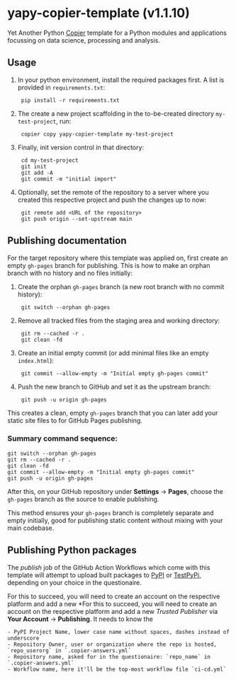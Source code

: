 # yapy-copier-template (v1.1.10)

Yet Another Python [Copier][1] template for a Python modules and applications focussing on data science, processing and analysis.

[1]: https://copier.readthedocs.io

## Usage

1. In your python environment, install the required packages first. A list is provided in `requirements.txt`:

        pip install -r requirements.txt
    
2. The create a new project scaffolding in the to-be-created directory `my-test-project`, run:

        copier copy yapy-copier-template my-test-project

3. Finally, init version control in that directory:

        cd my-test-project
        git init
        git add -A
        git commit -m "initial import"

4. Optionally, set the remote of the repository to a server where you created this respective project and push the changes up to now:

        git remote add <URL of the repository>
        git push origin --set-upstream main

## Publishing documentation

For the target repository where this template was applied on, first create an empty `gh-pages` branch for publishing. This is how to make an orphan branch with no history and no files initially:

1. Create the orphan `gh-pages` branch (a new root branch with no commit history):

        git switch --orphan gh-pages

2. Remove all tracked files from the staging area and working directory:

        git rm --cached -r .
        git clean -fd

3. Create an initial empty commit (or add minimal files like an empty `index.html`):

        git commit --allow-empty -m "Initial empty gh-pages commit"


4. Push the new branch to GitHub and set it as the upstream branch:

        git push -u origin gh-pages

This creates a clean, empty `gh-pages` branch that you can later add your static site files to for GitHub Pages publishing.

### Summary command sequence:

    git switch --orphan gh-pages
    git rm --cached -r .
    git clean -fd
    git commit --allow-empty -m "Initial empty gh-pages commit"
    git push -u origin gh-pages

After this, on your GitHub repository under **Settings** -> **Pages**, choose the `gh-pages` branch as the source to enable publishing.

This method ensures your `gh-pages` branch is completely separate and empty initially, good for publishing static content without mixing with your main codebase.

## Publishing Python packages

The *publish* job of the GitHub Action Workflows which come with this template will attempt to upload built packages to [PyPI](https://pypi.org) or [TestPyPi](https://test.pypi.org), depending on your choice in the questionaire.

For this to succeed, you will need to create an account on the respective platform and add a new *For this to succeed, you will need to create an account on the respective platform and add a new *Trusted Publisher* via **Your Account** -> **Publishing**. It needs to know the

    - PyPI Project Name, lower case name without spaces, dashes instead of underscore
    - Repository Owner, user or organization where the repo is hosted, `repo_userorg` in `.copier-answers.yml`
    - Repository name, asked for in the questionaire: `repo_name` in `.copier-answers.yml`
    - Workflow name, here it'll be the top-most workflow file `ci-cd.yml`
